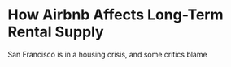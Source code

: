 <h1>How Airbnb Affects Long-Term Rental Supply</h1>
  
San Francisco is in a housing crisis, and some critics blame 
